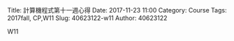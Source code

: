 Title: 計算機程式第十一週心得
Date: 2017-11-23 11:00
Category: Course
Tags: 2017fall, CP,W11
Slug: 40623122-w11
Author: 40623122

W11 

<!-- PELICAN_END_SUMMARY -->